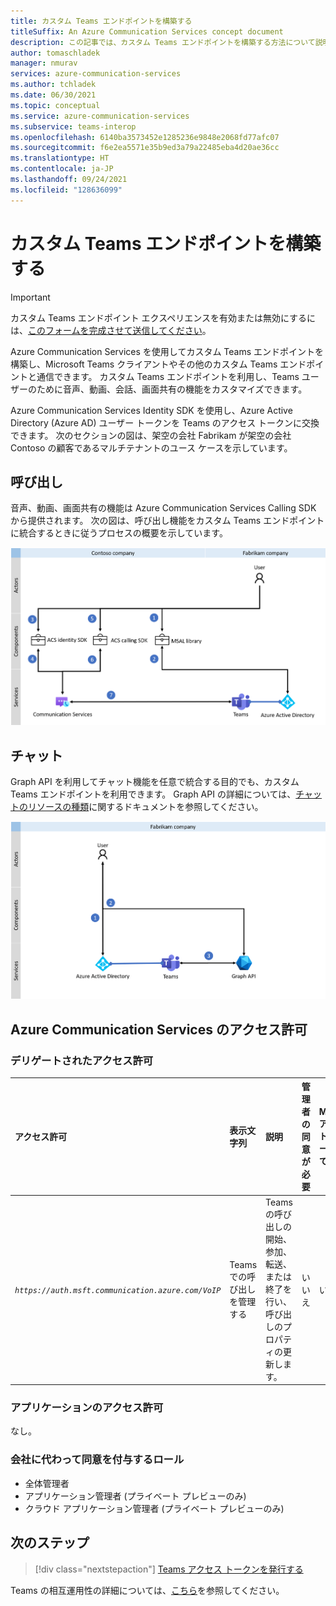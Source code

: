 ```yaml
---
title: カスタム Teams エンドポイントを構築する
titleSuffix: An Azure Communication Services concept document
description: この記事では、カスタム Teams エンドポイントを構築する方法について説明します。
author: tomaschladek
manager: nmurav
services: azure-communication-services
ms.author: tchladek
ms.date: 06/30/2021
ms.topic: conceptual
ms.service: azure-communication-services
ms.subservice: teams-interop
ms.openlocfilehash: 6140ba3573452e1285236e9848e2068fd77afc07
ms.sourcegitcommit: f6e2ea5571e35b9ed3a79a22485eba4d20ae36cc
ms.translationtype: HT
ms.contentlocale: ja-JP
ms.lasthandoff: 09/24/2021
ms.locfileid: "128636099"
---
```

# <a name="build-a-custom-teams-endpoint"></a>カスタム Teams エンドポイントを構築する

> [!IMPORTANT]
> カスタム Teams エンドポイント エクスペリエンスを有効または無効にするには、[このフォームを完成させて送信してください](https://forms.office.com/r/B8p5KqCH19)。

Azure Communication Services を使用してカスタム Teams エンドポイントを構築し、Microsoft Teams クライアントやその他のカスタム Teams エンドポイントと通信できます。 カスタム Teams エンドポイントを利用し、Teams ユーザーのために音声、動画、会話、画面共有の機能をカスタマイズできます。

Azure Communication Services Identity SDK を使用し、Azure Active Directory (Azure AD) ユーザー トークンを Teams のアクセス トークンに交換できます。 次のセクションの図は、架空の会社 Fabrikam が架空の会社 Contoso の顧客であるマルチテナントのユース ケースを示しています。

## <a name="calling"></a>呼び出し 

音声、動画、画面共有の機能は Azure Communication Services Calling SDK から提供されます。 次の図は、呼び出し機能をカスタム Teams エンドポイントに統合するときに従うプロセスの概要を示しています。

![カスタム Teams エンドポイント エクスペリエンスのために呼び出し機能を有効にするプロセスの図。](./media/teams-identities/teams-identity-calling-overview.png)

## <a name="chat"></a>チャット

Graph API を利用してチャット機能を任意で統合する目的でも、カスタム Teams エンドポイントを利用できます。 Graph API の詳細については、[チャットのリソースの種類](/graph/api/channel-post-messages)に関するドキュメントを参照してください。 

![カスタム Teams エンドポイント エクスペリエンスでチャット機能を有効にするプロセスの図。](./media/teams-identities/teams-identity-chat-overview.png)

## <a name="azure-communication-services-permissions"></a>Azure Communication Services のアクセス許可

### <a name="delegated-permissions"></a>デリゲートされたアクセス許可

|   アクセス許可    |  表示文字列   |  説明 | 管理者の同意が必要 | Microsoft アカウントがサポートされている |
|:--- |:--- |:--- |:--- |:--- |
| _`https://auth.msft.communication.azure.com/VoIP`_ | Teams での呼び出しを管理する | Teams の呼び出しの開始、参加、転送、または終了を行い、呼び出しのプロパティの更新します。 | いいえ | いいえ |

### <a name="application-permissions"></a>アプリケーションのアクセス許可

なし。

### <a name="roles-for-granting-consent-on-behalf-of-a-company"></a>会社に代わって同意を付与するロール

- 全体管理者
- アプリケーション管理者 (プライベート プレビューのみ)
- クラウド アプリケーション管理者 (プライベート プレビューのみ)

## <a name="next-steps"></a>次のステップ

> [!div class="nextstepaction"]
> [Teams アクセス トークンを発行する](../quickstarts/manage-teams-identity.md)

Teams の相互運用性の詳細については、[こちら](./teams-interop.md)を参照してください。
